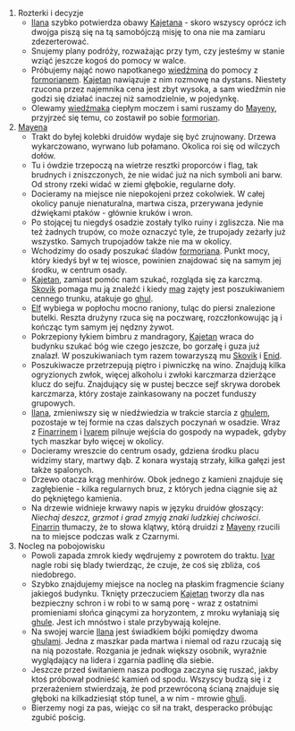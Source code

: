 1. Rozterki i decyzje
    - [Ilana](#g_ilana) szybko potwierdza obawy [Kajetana](#g_kajetan) - skoro wszyscy oprócz ich dwojga piszą się na tą samobójczą misję to ona nie ma zamiaru zdezerterować.
    - Snujemy plany podróży, rozważając przy tym, czy jesteśmy w stanie wziąć jeszcze kogoś do pomocy w walce.
    - Próbujemy nająć nowo napotkanego [wiedźmina](#p_gaetan) do pomocy z [formorianem](#p_formorian). [Kajetan](#g_kajetan) nawiązuje z nim rozmowę na dystans. Niestety rzucona przez najemnika cena jest zbyt wysoka, a sam wiedźmin nie godzi się działać inaczej niż samodzielnie, w pojedynkę.
    - Olewamy [wiedźmaka](#p_gaetan) ciepłym moczem i sami ruszamy do [Mayeny](#l_mayena), przyjrzeć się temu, co zostawił po sobie [formorian](#p_formorian).
2. [Mayena](#l_mayena)
    - Trakt do byłej kolebki druidów wydaje się być zrujnowany. Drzewa wykarczowano, wyrwano lub połamano. Okolica roi się od wilczych dołów.
    - Tu i ówdzie trzepoczą na wietrze resztki proporców i flag, tak brudnych i zniszczonych, że nie widać już na nich symboli ani barw. Od strony rzeki widać w ziemi głębokie, regularne doły.
    - Docieramy na miejsce nie niepokojeni przez cokolwiek. W całej okolicy panuje nienaturalna, martwa cisza, przerywana jedynie dźwiękami ptaków - głównie kruków i wron.
    - Po stojącej tu niegdyś osadzie zostały tylko ruiny i zgliszcza. Nie ma też żadnych trupów, co może oznaczyć tyle, że trupojady zeżarły już wszystko. Samych trupojadów także nie ma w okolicy.
    - Wchodzimy do osady poszukać śladów [formoriana](#p_formorian). Punkt mocy, który kiedyś był w tej wiosce, powinien znajdować się na samym jej środku, w centrum osady.
    - [Kajetan](#g_kajetan), zamiast pomóc nam szukać, rozgląda się za karczmą. [Skovik](#p_skovik) pomaga mu ją znaleźć i kiedy [mag](#g_kajetan) zajęty jest poszukiwaniem cennego trunku, atakuje go [ghul](#b_ghul).
    - [Elf](#g_kajetan) wybiega w popłochu mocno raniony, tuląc do piersi znalezione butelki. Reszta drużyny rzuca się na poczwarę, rozczłonkowując ją i kończąc tym samym jej nędzny żywot.
    - Pokrzepiony łykiem bimbru z mandragory, [Kajetan](#g_kajetan) wraca do budynku szukać bóg wie czego jeszcze, bo gorzałę i guza już znalazł. W poszukiwaniach tym razem towarzyszą mu [Skovik](#p_skovik) i [Enid](#p_enid).
    - Poszukiwacze przetrzepują piętro i piwniczkę na wino. Znajdują kilka ogryzionych zwłok, więcej alkoholu i zwłoki karczmarza dzierżące klucz do sejfu. Znajdujący się w pustej beczce sejf skrywa dorobek karczmarza, który zostaje zainkasowany na poczet funduszy grupowych.
    - [Ilana](#g_ilana), zmieniwszy się w niedźwiedzia w trakcie starcia z [ghulem](#b_ghul), pozostaje w tej formie na czas dalszych poczynań w osadzie. Wraz z [Finarrinem](#p_druid_finarrin) i [Ivarem](#p_ivar) pilnuje wejścia do gospody na wypadek, gdyby tych maszkar było więcej w okolicy.
    - Docieramy wreszcie do centrum osady, gdziena środku placu widzimy stary, martwy dąb. Z konara wystają strzały, kilka gałęzi jest także spalonych.
    - Drzewo otacza krąg menhirów. Obok jednego z kamieni znajduje się zagłębienie - kilka regularnych bruz, z których jedna ciągnie się aż do pękniętego kamienia.
    - Na drzewie widnieje krwawy napis w języku druidów głoszący: _Niechaj deszcz, grzmot i grad zmyją znaki ludzkiej chciwości_. [Finarrin](#p_druid_finarrin) tłumaczy, że to słowa klątwy, którą druidzi z [Mayeny](#l_mayena) rzucili na to miejsce podczas walk z Czarnymi.
3. Nocleg na pobojowisku
    - Powoli zapada zmrok kiedy wędrujemy z powrotem do traktu. [Ivar](#p_ivar) nagle robi się blady twierdząc, że czuje, że coś się zbliża, coś niedobrego. 
    - Szybko znajdujemy miejsce na nocleg na płaskim fragmencie ściany jakiegoś budynku. Tknięty przeczuciem [Kajetan](#g_kajetan) tworzy dla nas bezpieczny schron i w robi to w samą porę - wraz z ostatnimi promieniami słońca ginącymi za horyzontem, z mroku wyłaniają się [ghule](#b_ghul). Jest ich mnóstwo i stale przybywają kolejne.
    - Na swojej warcie [Ilana](#g_ilana) jest świadkiem bójki pomiędzy dwoma [ghulami](#b_ghul). Jedna z maszkar pada martwa i niemal od razu rzucają się na nią pozostałe. Rozgania je jednak większy osobnik, wyraźnie wyglądający na lidera i zgarnia padlinę dla siebie.
    - Jeszcze przed świtaniem nasza podłoga zaczyna się ruszać, jakby ktoś próbował podnieść kamień od spodu. Wszyscy budzą się i z przerażeniem stwierdzają, że pod przewróconą ścianą znajduje się głęboki na kilkadziesiąt stóp tunel, a w nim - mrowie [ghuli](#b_ghul).
    - Bierzemy nogi za pas, wiejąc co sił na trakt, desperacko próbując zgubić pościg.
